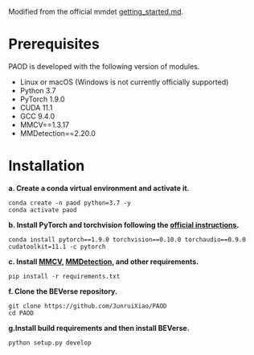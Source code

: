 Modified from the official mmdet [getting_started.md](https://github.com/open-mmlab/mmdetection/blob/master/docs/en/getting_started.md).

# Prerequisites

PAOD is developed with the following version of modules.

- Linux or macOS (Windows is not currently officially supported)
- Python 3.7
- PyTorch 1.9.0
- CUDA 11.1
- GCC 9.4.0
- MMCV==1.3.17
- MMDetection==2.20.0

# Installation

**a. Create a conda virtual environment and activate it.**

```
conda create -n paod python=3.7 -y
conda activate paod
```

**b. Install PyTorch and torchvision following the [official instructions](https://pytorch.org/).**

```
conda install pytorch==1.9.0 torchvision==0.10.0 torchaudio==0.9.0 cudatoolkit=11.1 -c pytorch
```

**c. Install [MMCV](https://mmcv.readthedocs.io/en/latest/), [MMDetection](https://github.com/open-mmlab/mmdetection), and other requirements.**

```
pip install -r requirements.txt
```

**f. Clone the BEVerse repository.**

```
git clone https://github.com/JunruiXiao/PAOD
cd PAOD
```

**g.Install build requirements and then install BEVerse.**

```
python setup.py develop
```

